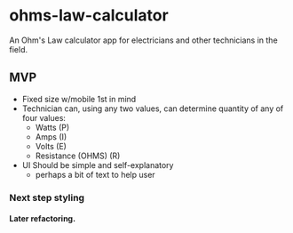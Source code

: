 # ohms-law-calculator

An Ohm's Law calculator app for electricians and other technicians in the field.

## MVP

- Fixed size w/mobile 1st in mind
- Technician can, using any two values, can determine quantity of any of four values:
  - Watts (P)
  - Amps (I)
  - Volts (E)
  - Resistance (OHMS) (R)
- UI Should be simple and self-explanatory
  - perhaps a bit of text to help user


### Next step styling ###


#### Later refactoring. ####
